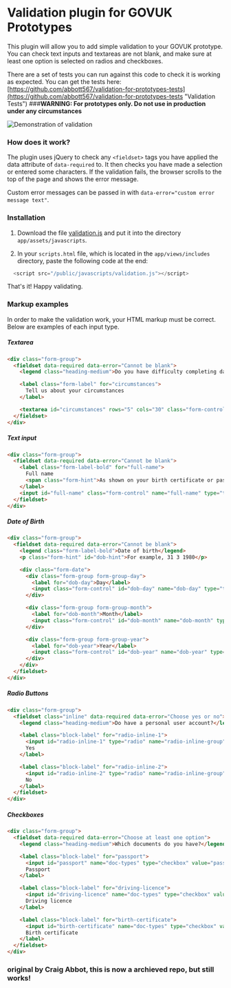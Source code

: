 # Validation plugin for GOVUK Prototypes

This plugin will allow you to add simple validation to your GOVUK prototype. You can check text inputs and textareas are not blank, and make sure at least one option is selected on radios and checkboxes.

There are a set of tests you can run against this code to check it is working as expected. You can get the tests here:
[https://github.com/abbott567/validation-for-prototypes-tests](https://github.com/abbott567/validation-for-prototypes-tests "Validation Tests")
###**WARNING: For prototypes only. Do not use in production under any circumstances**

![Demonstration of validation](https://raw.githubusercontent.com/abbott567/validation-for-prototypes/images/images/validation.gif "Validation Demonstration")


### How does it work?

The plugin uses jQuery to check any `<fieldset>` tags you have applied the data attribute of `data-required` to. It then checks you have made a selection or entered some characters. If the validation fails, the browser scrolls to the top of the page and shows the error message.

Custom error messages can be passed in with `data-error="custom error message text"`.

### Installation

1) Download the file [validation.js](https://github.com/abbott567/validation-for-prototypes/blob/master/validation.js) and put it into the directory `app/assets/javascripts`. 

2) In your `scripts.html` file, which is located in the `app/views/includes` directory, paste the following code at the end:

``` javascript
  <script src="/public/javascripts/validation.js"></script>
```
That's it! Happy validating.

### Markup examples

In order to make the validation work, your HTML markup must be correct. Below are examples of each input type.

##### Textarea

``` html
<div class="form-group">
  <fieldset data-required data-error="Cannot be blank">
    <legend class="heading-medium">Do you have difficulty completing daily activities</legend>

    <label class="form-label" for="circumstances">
      Tell us about your circumstances
    </label>

    <textarea id="circumstances" rows="5" cols="30" class="form-control" name="circumstances"></textarea>
  </fieldset>
</div>
```

##### Text input

``` html
<div class="form-group">
  <fieldset data-required data-error="Cannot be blank">
    <label class="form-label-bold" for="full-name">
      Full name
      <span class="form-hint">As shown on your birth certificate or passport</span>
    </label>
    <input id="full-name" class="form-control" name="full-name" type="text">
  </fieldset>
</div>
```

##### Date of Birth

``` html
<div class="form-group">
  <fieldset data-required data-error="Cannot be blank">
    <legend class="form-label-bold">Date of birth</legend>
    <p class="form-hint" id="dob-hint">For example, 31 3 1980</p>

    <div class="form-date">
      <div class="form-group form-group-day">
        <label for="dob-day">Day</label>
        <input class="form-control" id="dob-day" name="dob-day" type="text" pattern="[0-9]*" min="0" max="31" aria-describedby="dob-hint">
      </div>

      <div class="form-group form-group-month">
        <label for="dob-month">Month</label>
        <input class="form-control" id="dob-month" name="dob-month" type="text" pattern="[0-9]*" min="0" max="12">
      </div>

      <div class="form-group form-group-year">
        <label for="dob-year">Year</label>
        <input class="form-control" id="dob-year" name="dob-year" type="text" pattern="[0-9]*" min="0" max="2016">
      </div>
    </div>
  </fieldset>
</div>
```

##### Radio Buttons

``` html
<div class="form-group">
  <fieldset class="inline" data-required data-error="Choose yes or no">
    <legend class="heading-medium">Do have a personal user account?</legend>

    <label class="block-label" for="radio-inline-1">
      <input id="radio-inline-1" type="radio" name="radio-inline-group" value="Yes">
      Yes
    </label>

    <label class="block-label" for="radio-inline-2">
      <input id="radio-inline-2" type="radio" name="radio-inline-group" value="No">
      No
    </label>
  </fieldset>
</div>
```

##### Checkboxes

``` html
<div class="form-group">
  <fieldset data-required data-error="Choose at least one option">
    <legend class="heading-medium">Which documents do you have?</legend>

    <label class="block-label" for="passport">
      <input id="passport" name="doc-types" type="checkbox" value="passport">
      Passport
    </label>

    <label class="block-label" for="driving-licence">
      <input id="driving-licence" name="doc-types" type="checkbox" value="driving-licence">
      Driving licence
    </label>

    <label class="block-label" for="birth-certificate">
      <input id="birth-certificate" name="doc-types" type="checkbox" value="birth-certificate">
      Birth certificate
    </label>
  </fieldset>
</div>
```

### original by Craig Abbot, this is now a archieved repo, but still works!

